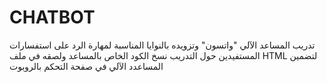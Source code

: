 # CHATBOT
تدريب المساعد الآلي "واتسون" وتزويده بالنوايا المناسبة لمهارة الرد على استفسارات المستفيدين حول التدريب
نسخ الكود  الخاص بالمساعد ولصقه في ملف HTML لتضمين المساعدد الآلي في صفحة التحكم بالروبوت
